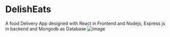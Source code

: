 # DelishEats
A food Delivery App designed with React in Frontend and Nodejs, Express js in backend and Mongodb as Database
![image](https://github.com/Krish506-star/HungryHub/assets/118507334/46c1786e-5609-4d3f-bd8b-8ab23e75fe64)
